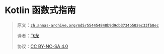 # Kotlin 函数式指南

> 原文：[`zh.annas-archive.org/md5/554454848b9d9cb3734b502ec33fb8ec`](https://zh.annas-archive.org/md5/554454848b9d9cb3734b502ec33fb8ec)
> 
> 译者：[飞龙](https://github.com/wizardforcel)
> 
> 协议：[CC BY-NC-SA 4.0](http://creativecommons.org/licenses/by-nc-sa/4.0/)
